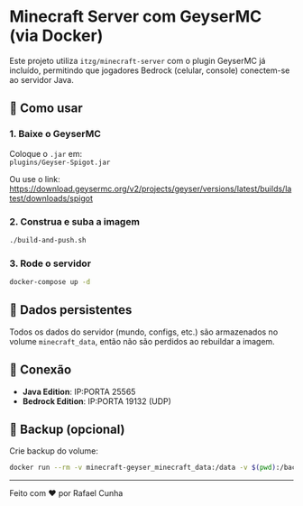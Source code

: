 # Minecraft Server com GeyserMC (via Docker)

Este projeto utiliza `itzg/minecraft-server` com o plugin GeyserMC já incluído, permitindo que jogadores Bedrock (celular, console) conectem-se ao servidor Java.

## 🚀 Como usar

### 1. Baixe o GeyserMC

Coloque o `.jar` em:  
`plugins/Geyser-Spigot.jar`

Ou use o link:  
https://download.geysermc.org/v2/projects/geyser/versions/latest/builds/latest/downloads/spigot

### 2. Construa e suba a imagem

```bash
./build-and-push.sh
```

### 3. Rode o servidor

```bash
docker-compose up -d
```

## 🔄 Dados persistentes

Todos os dados do servidor (mundo, configs, etc.) são armazenados no volume `minecraft_data`, então não são perdidos ao rebuildar a imagem.

## 📡 Conexão

- **Java Edition**: IP:PORTA 25565  
- **Bedrock Edition**: IP:PORTA 19132 (UDP)

## 🧠 Backup (opcional)

Crie backup do volume:

```bash
docker run --rm -v minecraft-geyser_minecraft_data:/data -v $(pwd):/backup busybox tar czf /backup/backup.tar.gz /data
```

---

Feito com ❤️ por Rafael Cunha
